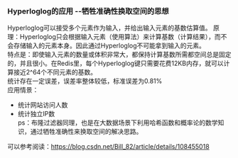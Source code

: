 






### Hyperloglog的应用  --牺牲准确性换取空间的思想
Hyperloglog可以接受多个元素作为输入，并给出输入元素的基数估算值。
原理：Hyperloglog只会根据输入元素（使用算法）来计算基数（计算结果），而不会存储输入的元素本身。因此通过Hyperloglog不可能拿到输入的元素。  
特点是：即使输入元素的数量或体积非常大，都保持计算基数所需都空间总是固定的，并且很小。在Redis里，每个Hyperloglog键只需要花费12KB内存，就可以计算接近2^64个不同元素的基数。  
      统计存在一定误差，误差率整体较低，标准误差为0.81%  
应用情景：  
- 统计网站访问人数  
- 统计独立IP数  
ps：布隆过滤器同理，也是在大数据场景下利用哈希函数和概率论的数学知识，通过牺牲准确性来换取空间的解决思路。  
  
可以参考阅读：https://blog.csdn.net/Bill_82/article/details/108455018  
